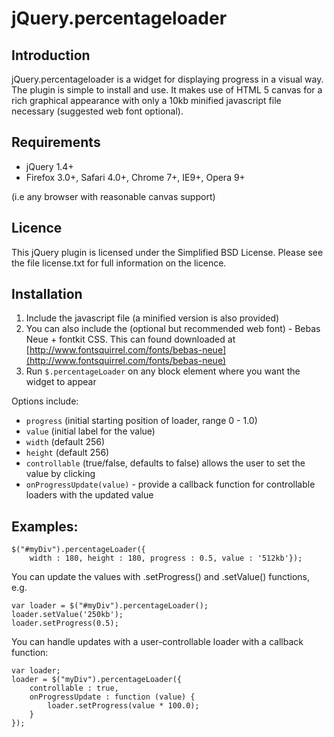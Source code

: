 # jQuery.percentageloader

## Introduction

jQuery.percentageloader is a widget for displaying progress in a visual way. The plugin is simple to 
install and use. It makes use of HTML 5 canvas for a rich graphical appearance with only a 10kb minified
javascript file necessary (suggested web font optional).

## Requirements

* jQuery 1.4+
* Firefox 3.0+, Safari 4.0+, Chrome 7+, IE9+, Opera 9+

(i.e any browser with reasonable canvas support)

## Licence

This jQuery plugin is licensed under the Simplified BSD License. Please
see the file license.txt for full information on the licence.

## Installation

1. Include the javascript file (a minified version is also provided)
2. You can also include the (optional but recommended web font) - Bebas Neue + fontkit CSS. This can
   found downloaded at [http://www.fontsquirrel.com/fonts/bebas-neue](http://www.fontsquirrel.com/fonts/bebas-neue)
3. Run `$.percentageLoader` on any block element where you want the widget to appear

Options include:

* `progress` (initial starting position of loader, range 0 - 1.0)
* `value` (initial label for the value)
* `width` (default 256)
* `height` (default 256)
* `controllable` (true/false, defaults to false) allows the user to set the value by clicking
* `onProgressUpdate(value)` - provide a callback function for controllable loaders with the updated value


## Examples:

    $("#myDiv").percentageLoader({
        width : 180, height : 180, progress : 0.5, value : '512kb'});

You can update the values with .setProgress() and .setValue() functions, e.g.

    var loader = $("#myDiv").percentageLoader();
    loader.setValue('250kb');
    loader.setProgress(0.5);
    
You can handle updates with a user-controllable loader with a callback function:

    var loader;
    loader = $("myDiv").percentageLoader({
        controllable : true,
        onProgressUpdate : function (value) {
            loader.setProgress(value * 100.0);
        }
    });
